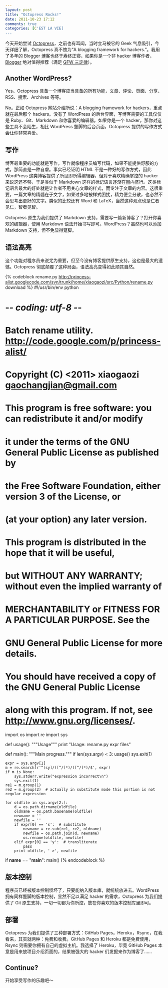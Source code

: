 ```yaml
---
layout: post
title: "Octopress Rocks!"
date: 2011-10-23 17:12
comments: true
categories: [C'EST LA VIE]
---
```


今天开始尝试 [Octopress](http://octopress.org/)，之前也有耳闻，当时立马被它的 Geek 气息吸引，今天详细了解，Octopress 真不愧为“A blogging framework for hackers.”。我用了多年的 Blogger [博客](http://xiaogaozi.blogspot.com)也终于寿终正寝，如果你是一个非 hacker 博客作者，[Blogger](http://www.blogger.com/) 绝对值得推荐（满足 [GFW 三定律](http://www.dbanotes.net/review/gfw_rule.html)）。

## Another WordPress? ##

Yes。Octopress 具备一个博客应当具备的所有功能，文章、评论、页面、分享、RSS、搜索、Archives 等等。

No。正如 Octopress 网站介绍所说：A blogging framework for hackers，重点就在最后那个 hackers。没有了 WordPress 的后台界面，写博客需要的工具仅仅是 Ruby、Git、Markdown 和你喜爱的编辑器。如果你是一个 hacker，那你对这些工具不会陌生，相比 WordPress 蹩脚的后台页面，Octopress 提供的写作方式会让你非常喜爱。

## 写作 ##

博客最重要的功能就是写作，写作就像程序员编写代码，如果不能提供舒服的方式，那简直是一种自虐。事实已经证明 HTML 不是一种好的写作方式，因此 WordPress 这类博客提供了所见即所得编辑器，但对于喜欢精确掌控的 hacker 来说这还不够，于是类似于 Markdown 这样的标记语言逐渐在圈内盛行。这类标记语言最大的好处就是让作者不用关心文章的样式，而专注于文章的内容。这很重要，一篇文章的精髓在于文字，如果过多地被样式困扰，精力便会分散，也必然不会思考出更好的文字。类似的比较还有 Word 和 LaTeX，当然这种观点也是仁者见仁，智者见智。

Octopress 原生为我们提供了 Markdown 支持，需要写一篇新博客了？打开你喜欢的编辑器，使用 Markdown 语法开始书写即可。WordPress？虽然也可以添加 Markdown 支持，但不免显得蹩脚。

## 语法高亮 ##

这个功能对程序员来说尤为重要，但至今没有博客提供原生支持，这也是最大的遗憾。Octopress 彻底颠覆了这种局面，语法高亮变得如此顺其自然。

{% codeblock rename.py http://princess-alist.googlecode.com/svn/trunk/home/xiaogaozi/src/Python/rename.py download %}
#!/usr/bin/env python
# -*- coding: utf-8 -*-

# Batch rename utility. <http://code.google.com/p/princess-alist/>
# Copyright (C) <2011>  xiaogaozi <gaochangjian@gmail.com>
# 
# This program is free software: you can redistribute it and/or modify
# it under the terms of the GNU General Public License as published by
# the Free Software Foundation, either version 3 of the License, or
# (at your option) any later version.
# 
# This program is distributed in the hope that it will be useful,
# but WITHOUT ANY WARRANTY; without even the implied warranty of
# MERCHANTABILITY or FITNESS FOR A PARTICULAR PURPOSE.  See the
# GNU General Public License for more details.
# 
# You should have received a copy of the GNU General Public License
# along with this program.  If not, see <http://www.gnu.org/licenses/>.

import os
import re
import sys

def usage():
    """Usage"""
    print "Usage: rename.py expr files"

def main():
    """Main progress."""
    if len(sys.argv) < 3:
        usage()
        sys.exit(1)

    expr = sys.argv[1]
    m = re.search(r'^[sy]/([^/]*)/([^/]*)/$', expr)
    if m is None:
        sys.stderr.write("expression incorrect\n")
        sys.exit(1)
    re1 = m.group(1)
    re2 = m.group(2)  # actually in substitute mode this portion is not regular expression

    for oldfile in sys.argv[2:]:
        d = os.path.dirname(oldfile)
        oldname = os.path.basename(oldfile)
        newname = ''
        newfile = ''
        if expr[0] == 's':  # substitute
            newname = re.sub(re1, re2, oldname)
            newfile = os.path.join(d, newname)
            os.rename(oldfile, newfile)
        elif expr[0] == 'y':  # transliterate
            pass
        print oldfile, '->', newfile

if __name__ == "__main__":
    main()
{% endcodeblock %}

## 版本控制 ##

程序员已经被版本控制惯坏了，只要能纳入版本库，就统统放进去。WordPress 拥有同样蹩脚的版本控制，显然不足以满足 hacker 的需求，Octopress 为我们提供了 Git 原生支持，一切一切都为你所控，放在你喜欢的版本控制库里即可。

## 部署 ##

Octopress 为我们提供了三种部署方式：GitHub Pages，Heroku，Rsync，在我看来，其实就两种：免费和收费。GitHub Pages 和 Heroku 都是免费使用，Rsync 则需要你拥有自己的虚拟主机。我选择了 Heroku，毕竟 GitHub Pages 本意是用来放项目介绍页面的，结果被强大的 hacker 们发掘来作为博客了……

## Continue? ##

开始享受写作的乐趣吧～
